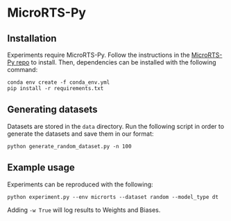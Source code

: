 
# MicroRTS-Py

## Installation

Experiments require MicroRTS-Py.
Follow the instructions in the [MicroRTS-Py repo](https://github.com/Farama-Foundation/MicroRTS-Py) to install.
Then, dependencies can be installed with the following command:

```
conda env create -f conda_env.yml
pip install -r requirements.txt
```

## Generating datasets

Datasets are stored in the `data` directory.
Run the following script in order to generate the datasets and save them in our format:

```
python generate_random_dataset.py -n 100
```

## Example usage

Experiments can be reproduced with the following:

```
python experiment.py --env microrts --dataset random --model_type dt
```

Adding `-w True` will log results to Weights and Biases.
